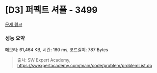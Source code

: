 # [D3] 퍼펙트 셔플 - 3499 

[문제 링크](https://swexpertacademy.com/main/code/problem/problemDetail.do?contestProbId=AWGsRbk6AQIDFAVW) 

### 성능 요약

메모리: 61,464 KB, 시간: 160 ms, 코드길이: 787 Bytes



> 출처: SW Expert Academy, https://swexpertacademy.com/main/code/problem/problemList.do